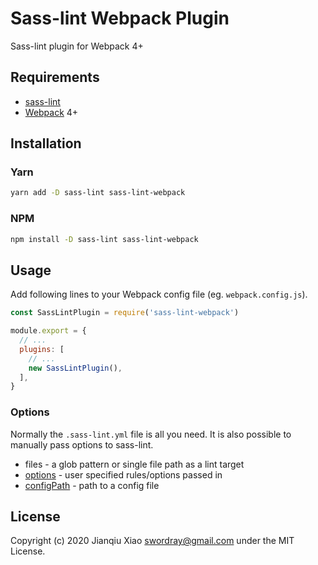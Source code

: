 # Sass-lint Webpack Plugin

Sass-lint plugin for Webpack 4+

## Requirements

* [sass-lint](https://github.com/sasstools/sass-lint)
* [Webpack](http://webpack.js.org/) 4+

## Installation

### Yarn

```bash
yarn add -D sass-lint sass-lint-webpack
```

### NPM

```bash
npm install -D sass-lint sass-lint-webpack
```

## Usage

Add following lines to your Webpack config file (eg. `webpack.config.js`).

```js
const SassLintPlugin = require('sass-lint-webpack')

module.export = {
  // ...
  plugins: [
    // ...
    new SassLintPlugin(),
  ],
}
```

### Options

Normally the `.sass-lint.yml` file is all you need. It is also possible to manually pass options to sass-lint.

* files - a glob pattern or single file path as a lint target
* [options](https://github.com/sasstools/sass-lint#options) - user specified rules/options passed in
* [configPath](https://github.com/sasstools/sass-lint/blob/master/docs/options/config-file.md) - path to a config file

## License

Copyright (c) 2020 Jianqiu Xiao <swordray@gmail.com> under the MIT License.
